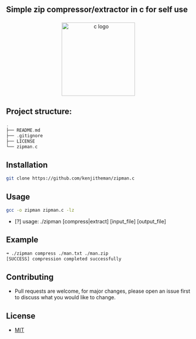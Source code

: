 ## Simple zip compressor/extractor in c for self use

###

<div align="center">
  <img src="https://cdn.jsdelivr.net/gh/devicons/devicon/icons/c/c-line.svg" height="200" alt="c logo"  />
</div>

###

## Project structure:

```c
.
├── README.md
├── .gitignore
├── LICENSE
└── zipman.c
```

## Installation

```sh
git clone https://github.com/kenjitheman/zipman.c
```

## Usage

```sh
gcc -o zipman zipman.c -lz
```

- [?] usage: ./zipman [compress|extract] [input_file] [output_file]

## Example

```sh
➜ ./zipman compress ./man.txt ./man.zip
[SUCCESS] compression completed successfully
```

## Contributing

- Pull requests are welcome, for major changes, please open an issue first to
  discuss what you would like to change.

## License

- [MIT](https://choosealicense.com/licenses/mit/)
